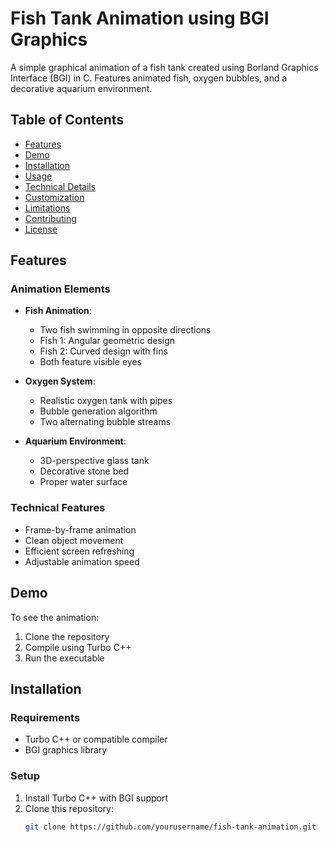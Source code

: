 # Fish Tank Animation using BGI Graphics


A simple graphical animation of a fish tank created using Borland Graphics Interface (BGI) in C. Features animated fish, oxygen bubbles, and a decorative aquarium environment.

## Table of Contents
- [Features](#features)
- [Demo](#demo)
- [Installation](#installation)
- [Usage](#usage)
- [Technical Details](#technical-details)
- [Customization](#customization)
- [Limitations](#limitations)
- [Contributing](#contributing)
- [License](#license)

## Features

### Animation Elements
- **Fish Animation**:
  - Two fish swimming in opposite directions
  - Fish 1: Angular geometric design
  - Fish 2: Curved design with fins
  - Both feature visible eyes

- **Oxygen System**:
  - Realistic oxygen tank with pipes
  - Bubble generation algorithm
  - Two alternating bubble streams

- **Aquarium Environment**:
  - 3D-perspective glass tank
  - Decorative stone bed
  - Proper water surface

### Technical Features
- Frame-by-frame animation
- Clean object movement
- Efficient screen refreshing
- Adjustable animation speed

## Demo

To see the animation:
1. Clone the repository
2. Compile using Turbo C++
3. Run the executable


## Installation

### Requirements
- Turbo C++ or compatible compiler
- BGI graphics library

### Setup
1. Install Turbo C++ with BGI support
2. Clone this repository:
   ```bash
   git clone https://github.com/yourusername/fish-tank-animation.git

